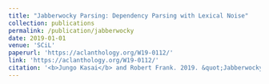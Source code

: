 ```yaml
---
title: "Jabberwocky Parsing: Dependency Parsing with Lexical Noise"
collection: publications
permalink: /publication/jabberwocky
date: 2019-01-01
venue: 'SCiL'
paperurl: 'https://aclanthology.org/W19-0112/'
link: 'https://aclanthology.org/W19-0112/'
citation: '<b>Jungo Kasai</b> and Robert Frank. 2019. &quot;Jabberwocky Parsing: Dependency Parsing with Lexical Noise.&quot; <i>Proceedings of the Society for Computation in Linguistics (SCiL)</i>.'
---
```

